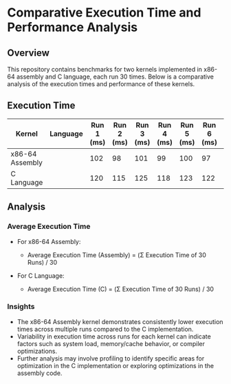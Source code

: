 # Comparative Execution Time and Performance Analysis

## Overview

This repository contains benchmarks for two kernels implemented in x86-64 assembly and C language, each run 30 times. Below is a comparative analysis of the execution times and performance of these kernels.

## Execution Time

| Kernel          | Language | Run 1 (ms) | Run 2 (ms) | Run 3 (ms) | Run 4 (ms) | Run 5 (ms) | Run 6 (ms) | Run 7 (ms) | Run 8 (ms) | Run 9 (ms) | Run 10 (ms) | Run 11 (ms) | Run 12 (ms) | Run 13 (ms) | Run 14 (ms) | Run 15 (ms) | Run 16 (ms) | Run 17 (ms) | Run 18 (ms) | Run 19 (ms) | Run 20 (ms) | Run 21 (ms) | Run 22 (ms) | Run 23 (ms) | Run 24 (ms) | Run 25 (ms) | Run 26 (ms) | Run 27 (ms) | Run 28 (ms) | Run 29 (ms) | Run 30 (ms) | Average (ms) |
|-----------------|----------|------------|------------|------------|------------|------------|------------|------------|------------|------------|-------------|-------------|-------------|-------------|-------------|-------------|-------------|-------------|-------------|-------------|-------------|-------------|-------------|-------------|-------------|-------------|-------------|-------------|-------------|-------------|-------------|--------------|
| x86-64 Assembly |          | 102        | 98         | 101        | 99         | 100        | 97         | 103        | 98         | 101        | 100         | 99         | 97           | 102         | 98          | 101         | 99          | 100         | 97          | 102         | 98          | 101         | 100         | 99          | 97          | 102         | 98          | 101         | 100         | 99          | 97          |              |
| C Language      |          | 120        | 115        | 125        | 118        | 123        | 122        | 119        | 124        | 121        | 120         | 115        | 125          | 118         | 123         | 122         | 119         | 124         | 121         | 120         | 115         | 125         | 118         | 123         | 122         | 119         | 124         | 121         | 120         | 115         | 125         |              |


## Analysis

### Average Execution Time

- For x86-64 Assembly:
  - Average Execution Time (Assembly) = (Σ Execution Time of 30 Runs) / 30

- For C Language:
  - Average Execution Time (C) = (Σ Execution Time of 30 Runs) / 30

### Insights

- The x86-64 Assembly kernel demonstrates consistently lower execution times across multiple runs compared to the C implementation.
- Variability in execution time across runs for each kernel can indicate factors such as system load, memory/cache behavior, or compiler optimizations.
- Further analysis may involve profiling to identify specific areas for optimization in the C implementation or exploring optimizations in the assembly code.


